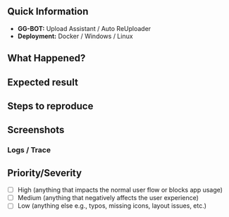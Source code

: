 ## Quick Information
<!-- This is to help replicate the issue as closeley as possible !-->
- **GG-BOT:** Upload Assistant / Auto ReUploader <!-- Delete as appropriate !-->
- **Deployment:** Docker / Windows / Linux <!-- Delete as appropriate !-->

## What Happened?
<!-- A brief description of what happened when you tried to perform an action !-->

## Expected result
<!-- What should have happened when you performed the actions !-->

## Steps to reproduce
<!-- List the steps required to produce the error. These should be as few as possible !-->

## Screenshots
<!-- Any relevant logs or expection stack which show the issue !-->

### Logs / Trace
<!-- Any relevant logs or expection stack which show the issue !-->

## Priority/Severity
<!-- Delete as appropriate. The priority and severity assigned may be different to this !-->
- [ ] High (anything that impacts the normal user flow or blocks app usage)
- [ ] Medium (anything that negatively affects the user experience)
- [ ] Low (anything else e.g., typos, missing icons, layout issues, etc.)
